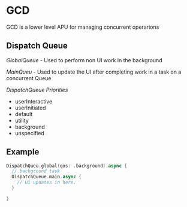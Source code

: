 # GCD

GCD is a lower level APU for managing concurrent operarions

## Dispatch Queue

*GlobalQueue* - Used to perform non UI work in the background

*MainQueu* - Used to update the UI after completing work in a task on a concurrent Queue

*DispatchQueue Priorities*

- userInteractive
- userInitiated
- default
- utility
- background
- unspecified


## Example

``` swift
DispatchQueu.global(qos: .background).async {
  // background task
  DispatchQueue.main.async {
    // Ui updates in here.
  }

}


```
